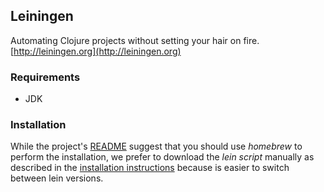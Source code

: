 ## Leiningen

Automating Clojure projects without setting your hair on fire. [http://leiningen.org](http://leiningen.org)

### Requirements

* JDK

### Installation

While the project's [README](https://github.com/technomancy/leiningen#installation) suggest that you should use _homebrew_ to perform the installation, we prefer to download the _lein script_ manually as described in the [installation instructions](http://leiningen.org/#install) because is easier to switch between lein versions.
